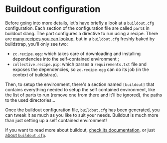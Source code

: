# Buildout configuration

Before going into more details, let's have briefly a look at a `buildout.cfg`
configuration. Each section of the configuration file are called `part`s in
buildout slang. The part configures a directive to run using a recipe. There
are [many recipes you can lookup][recipes], but in a `buildout.cfg` freshly
baked by buildstrap, you'll only see two:

* `zc.recipe.egg`: which takes care of downloading and installing dependencies into
    the self-contained environment ;
* `collective.recipe.pip`: which parses a `requirements.txt` file and exposes the
    dependencies, so `zc.recipe.egg` can do its job (in the context of buildstrap).

Then, to setup the environment, there's a section named `[buildout]` that
contains everything needed to setup the self contained environment, like the
list of parts to run (remove one from there and it'll be ignored), the paths to
the used directories…

Once the buildout configuration file, `buildout.cfg` has been generated, you can tweak
it as much as you like to suit your needs. Buildout is much more than just setting up
a self contained environment!

If you want to read more about buildout, [check its documentation][doc], or just 
[about `buildout.cfg`][doc-conf].

[recipes]:http://www.buildout.org/en/latest/docs/recipelist.html
[doc]:http://www.buildout.org/en/latest/docs/
[doc-conf]:https://github.com/buildout/buildout/blob/master/src/zc/buildout/buildout.txt

